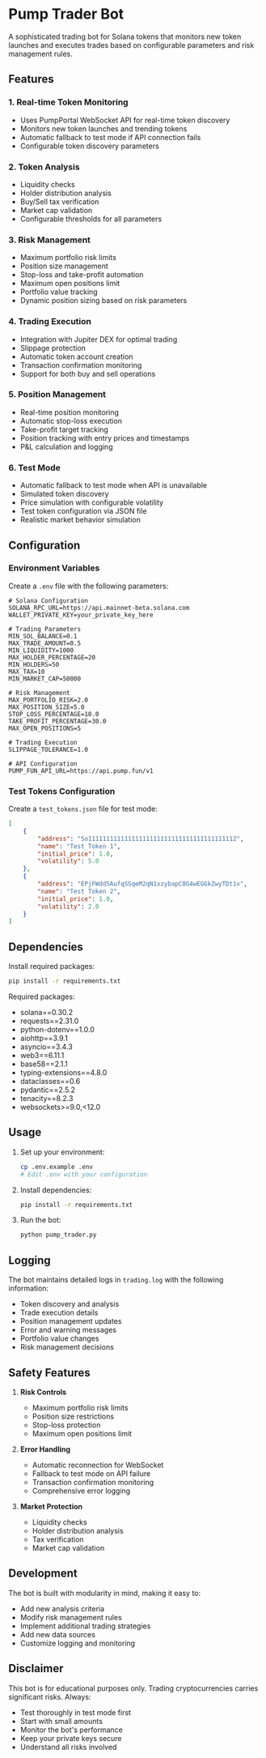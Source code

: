 # Pump Trader Bot

A sophisticated trading bot for Solana tokens that monitors new token launches and executes trades based on configurable parameters and risk management rules.

## Features

### 1. Real-time Token Monitoring
- Uses PumpPortal WebSocket API for real-time token discovery
- Monitors new token launches and trending tokens
- Automatic fallback to test mode if API connection fails
- Configurable token discovery parameters

### 2. Token Analysis
- Liquidity checks
- Holder distribution analysis
- Buy/Sell tax verification
- Market cap validation
- Configurable thresholds for all parameters

### 3. Risk Management
- Maximum portfolio risk limits
- Position size management
- Stop-loss and take-profit automation
- Maximum open positions limit
- Portfolio value tracking
- Dynamic position sizing based on risk parameters

### 4. Trading Execution
- Integration with Jupiter DEX for optimal trading
- Slippage protection
- Automatic token account creation
- Transaction confirmation monitoring
- Support for both buy and sell operations

### 5. Position Management
- Real-time position monitoring
- Automatic stop-loss execution
- Take-profit target tracking
- Position tracking with entry prices and timestamps
- P&L calculation and logging

### 6. Test Mode
- Automatic fallback to test mode when API is unavailable
- Simulated token discovery
- Price simulation with configurable volatility
- Test token configuration via JSON file
- Realistic market behavior simulation

## Configuration

### Environment Variables
Create a `.env` file with the following parameters:

```env
# Solana Configuration
SOLANA_RPC_URL=https://api.mainnet-beta.solana.com
WALLET_PRIVATE_KEY=your_private_key_here

# Trading Parameters
MIN_SOL_BALANCE=0.1
MAX_TRADE_AMOUNT=0.5
MIN_LIQUIDITY=1000
MAX_HOLDER_PERCENTAGE=20
MIN_HOLDERS=50
MAX_TAX=10
MIN_MARKET_CAP=50000

# Risk Management
MAX_PORTFOLIO_RISK=2.0
MAX_POSITION_SIZE=5.0
STOP_LOSS_PERCENTAGE=10.0
TAKE_PROFIT_PERCENTAGE=30.0
MAX_OPEN_POSITIONS=5

# Trading Execution
SLIPPAGE_TOLERANCE=1.0

# API Configuration
PUMP_FUN_API_URL=https://api.pump.fun/v1
```

### Test Tokens Configuration
Create a `test_tokens.json` file for test mode:

```json
[
    {
        "address": "So11111111111111111111111111111111111111112",
        "name": "Test Token 1",
        "initial_price": 1.0,
        "volatility": 5.0
    },
    {
        "address": "EPjFWdd5AufqSSqeM2qN1xzybapC8G4wEGGkZwyTDt1v",
        "name": "Test Token 2",
        "initial_price": 1.0,
        "volatility": 2.0
    }
]
```

## Dependencies

Install required packages:
```bash
pip install -r requirements.txt
```

Required packages:
- solana==0.30.2
- requests==2.31.0
- python-dotenv==1.0.0
- aiohttp==3.9.1
- asyncio==3.4.3
- web3==6.11.1
- base58==2.1.1
- typing-extensions==4.8.0
- dataclasses==0.6
- pydantic==2.5.2
- tenacity==8.2.3
- websockets>=9.0,<12.0

## Usage

1. Set up your environment:
   ```bash
   cp .env.example .env
   # Edit .env with your configuration
   ```

2. Install dependencies:
   ```bash
   pip install -r requirements.txt
   ```

3. Run the bot:
   ```bash
   python pump_trader.py
   ```

## Logging

The bot maintains detailed logs in `trading.log` with the following information:
- Token discovery and analysis
- Trade execution details
- Position management updates
- Error and warning messages
- Portfolio value changes
- Risk management decisions

## Safety Features

1. **Risk Controls**
   - Maximum portfolio risk limits
   - Position size restrictions
   - Stop-loss protection
   - Maximum open positions limit

2. **Error Handling**
   - Automatic reconnection for WebSocket
   - Fallback to test mode on API failure
   - Transaction confirmation monitoring
   - Comprehensive error logging

3. **Market Protection**
   - Liquidity checks
   - Holder distribution analysis
   - Tax verification
   - Market cap validation

## Development

The bot is built with modularity in mind, making it easy to:
- Add new analysis criteria
- Modify risk management rules
- Implement additional trading strategies
- Add new data sources
- Customize logging and monitoring

## Disclaimer

This bot is for educational purposes only. Trading cryptocurrencies carries significant risks. Always:
- Test thoroughly in test mode first
- Start with small amounts
- Monitor the bot's performance
- Keep your private keys secure
- Understand all risks involved 